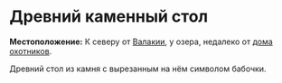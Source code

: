 # Древний каменный стол

**Местоположение:** К северу от [Валакии](vallaki.md), у озера, недалеко от [дома охотников](hunters-house.md).

Древний стол из камня с вырезанным на нём символом бабочки.
